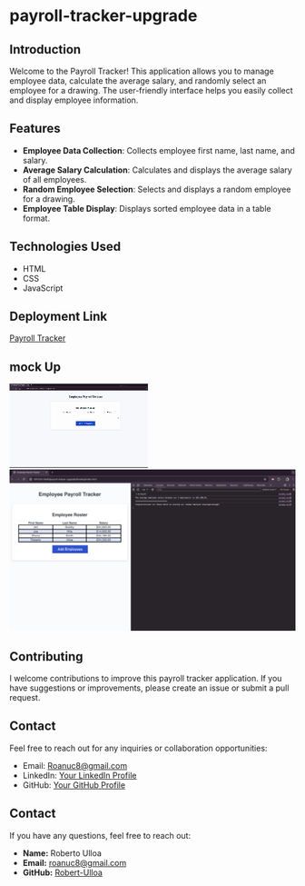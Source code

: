 # payroll-tracker-upgrade

## Introduction
Welcome to the Payroll Tracker! This application allows you to manage employee data, calculate the average salary, and randomly select an employee for a drawing. The user-friendly interface helps you easily collect and display employee information.

## Features
- **Employee Data Collection**: Collects employee first name, last name, and salary.
- **Average Salary Calculation**: Calculates and displays the average salary of all employees.
- **Random Employee Selection**: Selects and displays a random employee for a drawing.
- **Employee Table Display**: Displays sorted employee data in a table format.

## Technologies Used
- HTML
- CSS
- JavaScript

## Deployment Link
[Payroll Tracker](https://robert-ulloa.github.io/payroll-trakcer-upgrade/)

## mock Up
![Gif showcasing the functionality of the Payroll Tracker](Assets/C3.gif)
![Screenshot showcasing the functionality of the Payroll Tracker and the console](assets/C31.png)


## Contributing
I welcome contributions to improve this payroll tracker application. If you have suggestions or improvements, please create an issue or submit a pull request.

## Contact
Feel free to reach out for any inquiries or collaboration opportunities:
- Email: [Roanuc8@gmail.com](mailto:your-email@example.com)
- LinkedIn: [Your LinkedIn Profile](https://www.linkedin.com/in/yourusername/)
- GitHub: [Your GitHub Profile](https://github.com/yourusername)

## Contact
If you have any questions, feel free to reach out:

- **Name:** Roberto Ulloa
- **Email:** roanuc8@gmail.com
- **GitHub:** [Robert-Ulloa](https://github.com/Robert-Ulloa)
